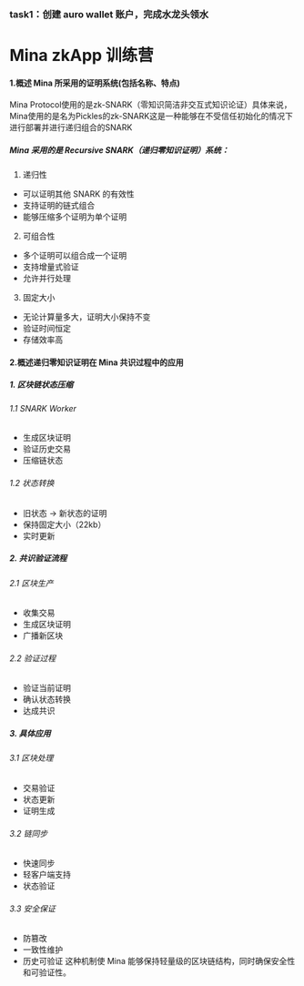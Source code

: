
### task1：创建 auro wallet 账户，完成水龙头领水

# Mina zkApp 训练营
   
#### 1.概述 Mina 所采用的证明系统(包括名称、特点)
Mina Protocol使用的是zk-SNARK（零知识简洁非交互式知识论证）具体来说，Mina使用的是名为Pickles的zk-SNARK这是一种能够在不受信任初始化的情况下进行部署并进行递归组合的SNARK
##### Mina 采用的是 Recursive SNARK（递归零知识证明）系统：

1. 递归性

- 可以证明其他 SNARK 的有效性
- 支持证明的链式组合
- 能够压缩多个证明为单个证明

2. 可组合性

- 多个证明可以组合成一个证明
- 支持增量式验证
- 允许并行处理

3. 固定大小

- 无论计算量多大，证明大小保持不变
- 验证时间恒定
- 存储效率高

#### 2.概述递归零知识证明在 Mina 共识过程中的应用

##### 1. 区块链状态压缩

###### 1.1 SNARK Worker

- 生成区块证明
- 验证历史交易
- 压缩链状态

###### 1.2 状态转换

- 旧状态 → 新状态的证明
- 保持固定大小（22kb）
- 实时更新

##### 2. 共识验证流程

###### 2.1 区块生产

- 收集交易
- 生成区块证明
- 广播新区块

###### 2.2 验证过程

- 验证当前证明
- 确认状态转换
- 达成共识

##### 3. 具体应用

###### 3.1 区块处理

- 交易验证
- 状态更新
- 证明生成

###### 3.2 链同步

- 快速同步
- 轻客户端支持
- 状态验证

###### 3.3 安全保证

- 防篡改
- 一致性维护
- 历史可验证
  这种机制使 Mina 能够保持轻量级的区块链结构，同时确保安全性和可验证性。


